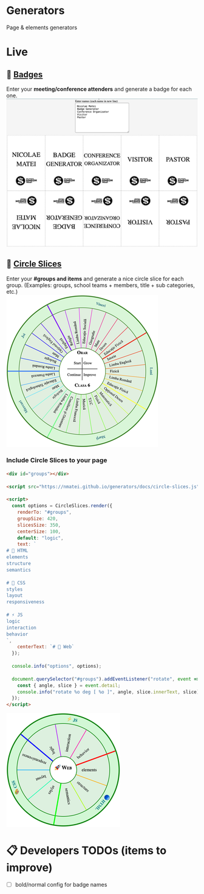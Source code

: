 # Generators

Page &amp; elements generators

# Live

## 🪪 [Badges](https://nmatei.github.io/generators/badges)

Enter your **meeting/conference attenders** and generate a badge for each one.
![badge.png](images/badge.png)

## 🔵 [Circle Slices](https://nmatei.github.io/generators/circle-slices)

Enter your **#groups and items** and generate a nice circle slice for each group. (Examples: groups, school teams + members, title + sub categories, etc.)  
![orar.png](images/orar.png)

### Include Circle Slices to your page

```html
<div id="groups"></div>

<script src="https://nmatei.github.io/generators/docs/circle-slices.js"></script>

<script>
  const options = CircleSlices.render({
    renderTo: "#groups",
    groupSize: 420,
    slicesSize: 350,
    centerSize: 100,
    default: "logic",
    text: `
# 🔵 HTML
elements
structure
semantics

# 🎨 CSS
styles
layout
responsiveness

# ⚡ JS
logic
interaction
behavior
`,
    centerText: `# 🚀 Web`
  });

  console.info("options", options);

  document.querySelector("#groups").addEventListener("rotate", event => {
    const { angle, slice } = event.detail;
    console.info("rotate %o deg [ %o ]", angle, slice.innerText, slice);
  });
</script>
```

![circle-web.png](images/circle-web.png)

# 📋 Developers TODOs (items to improve)

- [ ] bold/normal config for badge names
